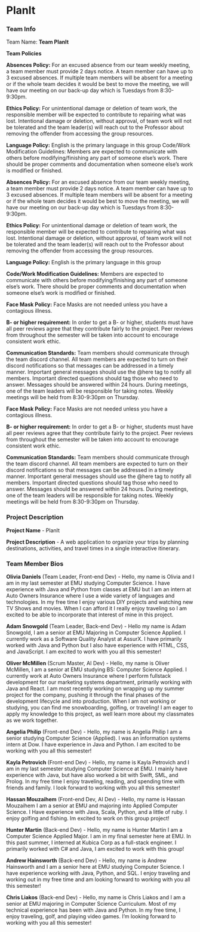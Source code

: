 # PlanIt

### Team Info

Team Name: **Team PlanIt**

**Team Policies**

**Absences Policy:**
For an excused absence from our team weekly meeting, a team member must provide 2 days notice. A team member can have up to 3 excused absences. If multiple team members will be absent for a meeting or if the whole team decides it would be best to move the meeting, we will have our meeting on our back-up day which is Tuesdays from 8:30-9:30pm.

**Ethics Policy:**
For unintentional damage or deletion of team work, the responsible member will be expected to contribute to repairing what was lost.
Intentional damage or deletion, without approval, of team work will not be tolerated and the team leader(s) will reach out to the Professor about removing the offender from accessing the group resources.

**Language Policy:**
English is the primary language in this group
Code/Work Modification Guidelines:
Members are expected to communicate with others before modifying/finishing any part of someone else’s work. There should be proper comments and documentation when someone else’s work is modified or finished.

**Absences Policy:**
For an excused absence from our team weekly meeting, a team member must provide 2 days notice. A team member can have up to 3 excused absences. If multiple team members will be absent for a meeting or if the whole team decides it would be best to move the meeting, we will have our meeting on our back-up day which is Tuesdays from 8:30-9:30pm.

**Ethics Policy:**
For unintentional damage or deletion of team work, the responsible member will be expected to contribute to repairing what was lost.
Intentional damage or deletion, without approval, of team work will not be tolerated and the team leader(s) will reach out to the Professor about removing the offender from accessing the group resources.

**Language Policy:**
English is the primary language in this group

**Code/Work Modification Guidelines:**
Members are expected to communicate with others before modifying/finishing any part of someone else’s work. There should be proper comments and documentation when someone else’s work is modified or finished.

**Face Mask Policy:**
Face Masks are not needed unless you have a contagious illness.

**B- or higher requirement:**
In order to get a B- or higher, students must have all peer reviews agree that they contribute fairly to the project. Peer reviews from throughout the semester will be taken into account to encourage consistent work ethic.

**Communication Standards:**
Team members should communicate through the team discord channel. All team members are expected to turn on their discord notifications so that messages can be addressed in a timely manner. Important general messages should use the @here tag to notify all members. Important directed questions should tag those who need to answer. Messages should be answered within 24 hours. During meetings, one of the team leaders will be responsible for taking notes. Weekly meetings will be held from 8:30-9:30pm on Thursday.

**Face Mask Policy:**
Face Masks are not needed unless you have a contagious illness.

**B- or higher requirement:**
In order to get a B- or higher, students must have all peer reviews agree that they contribute fairly to the project. Peer reviews from throughout the semester will be taken into account to encourage consistent work ethic.

**Communication Standards:**
Team members should communicate through the team discord channel. All team members are expected to turn on their discord notifications so that messages can be addressed in a timely manner. Important general messages should use the @here tag to notify all members. Important directed questions should tag those who need to answer. Messages should be answered within 24 hours. During meetings, one of the team leaders will be responsible for taking notes. Weekly meetings will be held from 8:30-9:30pm on Thursday.

### Project Description

**Project Name** - PlanIt

**Project Description** - A web application to organize your trips by planning destinations, activities, and travel times in a single interactive itinerary.

### Team Member Bios

**Olivia Daniels** (Team Leader, Front-end Dev) - Hello, my name is Olivia and I am in my last semester at EMU studying Computer Science. I have experience with Java and Python from classes at EMU but I am an intern at Auto Owners Insurance where I use a wide variety of languages and technologies. In my free time I enjoy various DIY projects and watching new TV Shows and movies. When I can afford it I really enjoy traveling so I am excited to be able to incorporate that interest of mine in this project.

**Adam Snowgold** (Team Leader, Back-end Dev) - Hello my name is Adam Snowgold, I am a senior at EMU Majoring in Computer Science Applied. I currently work as a Software Quality Analyst at AssurX. I have primarily worked with Java and Python but I also have experience with HTML, CSS, and JavaScript. I am excited to work with you all this semester!

**Oliver McMillen** (Scrum Master, AI Dev) - Hello, my name is Oliver McMillen, I am a senior at EMU studying BS: Computer Science Applied. I currently work at Auto Owners Insurance where I perform fullstack development for our marketing systems department, primarily working with Java and React. I am most recently working on wrapping up my summer project for the company, pushing it through the final phases of the development lifecycle and into production. When I am not working or studying, you can find me snowboarding, golfing, or traveling! I am eager to apply my knowledge to this project, as well learn more about my classmates as we work together. 

**Angelia Philip** (Front-end Dev) - Hello, my name is Angelia Philip I am a senior studying Computer Science (Applied). I was an information systems intern at Dow. I have experience in Java and Python. I am excited to be working with you all this semester!

**Kayla Petrovich** (Front-end Dev) - Hello, my name is Kayla Petrovich and I am in my last semester studying Computer Science at EMU. I mainly have experience with Java, but have also worked a bit with Swift, SML, and Prolog. In my free time I enjoy traveling, reading, and spending time with friends and family. I look forward to working with you all this semester!

**Hassan Mouzaihem** (Front-end Dev, AI Dev) - Hello, my name is Hassan Mouzaihem I am a senior at EMU and majoring into Applied Computer Science. I Have experience with Java, Scala, Python, and a little of ruby. I enjoy golfing and fishing. Im excited to work on this group project!

**Hunter Martin** (Back-end Dev) - Hello, my name is Hunter Martin I am a Computer Science Applied Major. I am in my final semester here at EMU. In this past summer, I interned at Kubica Corp as a full-stack engineer. I primarily worked with C# and Java, I am excited to work with this group!

**Andrew Hainsworth** (Back-end Dev) - Hello, my name is Andrew Hainsworth and I am a senior here at EMU studying Computer Science. I have experience working with Java, Python, and SQL. I enjoy traveling and working out in my free time and am looking forward to working with you all this semester!

**Chris Liakos** (Back-end Dev) - Hello, my name is Chris Liakos and I am a senior at EMU majoring in Computer Science Curriculum. Most of my technical experience has been with Java and Python. In my free time, I enjoy traveling, golf, and playing video games. I’m looking forward to working with you all this semester!
